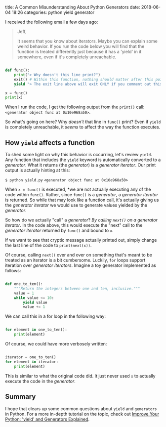 title: A Common Misunderstanding About Python Generators
date: 2018-06-04 18:26
categories: python yield generator

I received the following email a few days ago:

> Jeff,
> 
> It seems that you know about iterators.  Maybe you can explain some weird behavior.  If you run the code below you will find that the function is treated differently just because it has a 'yield' in it somewhere, even if it's completely unreachable.
> 
```py

def func():
    print("> Why doesn't this line print?")
    exit() # Within this function, nothing should matter after this point.  The program should exit
    yield "> The exit line above will exit ONLY if you comment out this line."

x = func()
print(x)

```
>

When I run the code, I get the following output from the `print()` call: `<generator object func at 0x10e968a50>`.

So what's going on here? Why *doesn't* that line in `func()` print? Even if `yield` is completely unreachable, it *seems* to affect the way the function executes.

<!--more-->

## How `yield` affects a function

To shed some light on why this behavior is occurring, let's review `yield`. Any function that includes the `yield` keyword is automatically converted to a *generator*. What it returns (the *generator*) is a *generator iterator*. Our print output is actually hinting at this:

`$ python yield.py` 
`<generator object func at 0x10e968a50>`

When `x = func()` is executed, *we are not actually executing any of the code within `func()`. Rather, since `func()` is a *generator*, a *generator iterator* is returned. So while that may look like a function call, it's actually giving us the *generator iterator* we would use to generate values yielded by the *generator*.

So how do we actually "call" a *generator*? *By calling `next()` on a generator iterator*. In the code above, this would execute the "next" call to the *generator iterator* returned by `func()` and bound to `x`.

If we want to see that cryptic message actually printed out, simply change the last line of the code to `print(next(x))`.

Of course, calling `next()` over and over on something that's meant to be treated as an iterator is a bit cumbersome. Luckily, `for` loops support iteration over *generator iterators*. Imagine a toy generator implemented as follows:

```py

def one_to_ten():
    """Return the integers between one and ten, inclusive."""
    value = 1
    while value <= 10:
        yield value
        value += 1

```

We can call this in a for loop in the following way:

```py

for element in one_to_ten():
    print(element)

```

Of course, we could have more verbosely written:

```py

iterator = one_to_ten()
for element in iterator:
    print(element)

```

This is similar to what the original code did. It just never used `x` to actually execute the code in the *generator*.

## Summary

I hope that clears up some common questions about `yield` and `generators` in Python. For a more in-depth tutorial on the topic, check out [Improve Your Python: 'yield' and Generators Explained](https://jeffknupp.com/blog/2013/04/07/improve-your-python-yield-and-generators-explained/).
